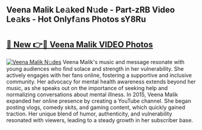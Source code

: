 ## Veena Malik Le𝚊ked N𝚞de - Part-zRB Video Le𝚊ks - Hot Onlyf𝚊ns Photos sY8Ru

# <h2><a href="http://ab23987.deff.icu/?id=Veena+Malik">🔗 New 👉🔴 Veena Malik VIDEO Photos</a></h2>

[![Veena Malik N𝚞des](https://i.imgur.com/rIISA9y.gif)](http://ab23987.deff.icu/?id=Veena+Malik)
Veena Malik's music and message resonate with young audiences who find solace and strength in her vulnerability. She actively engages with her fans online, fostering a supportive and inclusive community. Her advocacy for mental health awareness extends beyond her music, as she speaks out on the importance of seeking help and normalizing conversations about mental illness. In 2015, Veena Malik expanded her online presence by creating a YouTube channel. She began posting vlogs, comedy skits, and gaming content, which quickly gained traction. Her unique blend of humor, authenticity, and vulnerability resonated with viewers, leading to a steady growth in her subscriber base.
